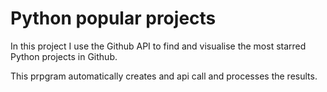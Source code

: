 # Python popular projects

In this project I use the Github API to find and visualise the most starred Python projects in Github.

This prpgram automatically creates and api call and processes the results.
